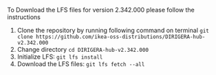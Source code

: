 To Download the LFS files for version 2.342.000 please follow the instructions

1. Clone the repository by running following command on terminal `git clone https://github.com/ikea-oss-distributions/DIRIGERA-hub-v2.342.000`
2. Change directory `cd DIRIGERA-hub-v2.342.000`
3. Initialize LFS: `git lfs install`
4. Download the LFS files: `git lfs fetch --all`
